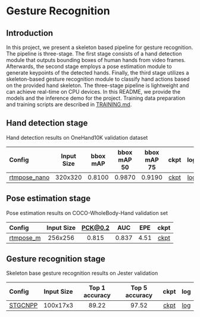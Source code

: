 # Gesture Recognition

<!-- [ALGORITHM] -->

## Introduction

<!-- [ABSTRACT] -->

In this project, we present a skeleton based pipeline for gesture recognition. The pipeline is three-stage. The first stage consists of a hand detection module that outputs bounding boxes of human hands from video frames. Afterwards, the second stage employs a pose estimation module to generate keypoints of the detected hands. Finally, the third stage utilizes a skeleton-based gesture recognition module to classify hand actions based on the provided hand skeleton. The three-stage pipeline is lightweight and can achieve real-time on CPU devices. In this README, we provide the models and the inference demo for the project. Training data preparation and training scripts are described in [TRAINING.md](/projects/gesture_recognition/TRAINING.md).

## Hand detection stage

Hand detection results on OneHand10K validation dataset

| Config                                                  | Input Size | bbox mAP | bbox mAP 50 | bbox mAP 75 |                         ckpt                          |                         log                          |
| :------------------------------------------------------ | :--------: | :------: | :---------: | :---------: | :---------------------------------------------------: | :--------------------------------------------------: |
| [rtmpose_nano](/projects/gesture_recognition/configs/rtmdet-nano_8xb32-300e_multi-dataset-hand-320x320.py) |  320x320   |  0.8100  |   0.9870    |   0.9190    | [ckpt](https://download.openmmlab.com/mmaction/v1.0/projects/gesture_recognition/rtmdet-nano_8xb32-300e_multi-dataset-hand-320x320_20230524-f6ffed6a.pth) | [log](https://download.openmmlab.com/mmaction/v1.0/projects/gesture_recognition/rtmdet-nano_8xb32-300e_multi-dataset-hand-320x320.log) |

## Pose estimation stage

Pose estimation results on COCO-WholeBody-Hand validation set

| Config                                                                                                 | Input Size | PCK@0.2 |  AUC  | EPE  |                  ckpt                   |
| :----------------------------------------------------------------------------------------------------- | :--------: | :-----: | :---: | :--: | :-------------------------------------: |
| [rtmpose_m](/projects/gesture_recognition/configs/rtmpose-m_8xb32-210e_coco-wholebody-hand-256x256.py) |  256x256   |  0.815  | 0.837 | 4.51 | [ckpt](https://download.openmmlab.com/) |

## Gesture recognition stage

Skeleton base gesture recognition results on Jester validation

| Config                                                  | Input Size | Top 1 accuracy | Top 5 accuracy |                          ckpt                          |                          log                          |
| :------------------------------------------------------ | :--------: | :------------: | :------------: | :----------------------------------------------------: | :---------------------------------------------------: |
| [STGCNPP](/projects/gesture_recognition/configs/stgcnpp_8xb16-joint-u100-16e_jester-keypoint-2d.py) |  100x17x3  |     89.22      |     97.52      | [ckpt](https://download.openmmlab.com/mmaction/v1.0/projects/gesture_recognition/stgcnpp_8xb16-joint-u100-16e_jester-keypoint-2d_20230524-fffa7ff0.pth) | [log](https://download.openmmlab.com/mmaction/v1.0/projects/gesture_recognition/stgcnpp_8xb16-joint-u100-16e_jester-keypoint-2d.log) |
